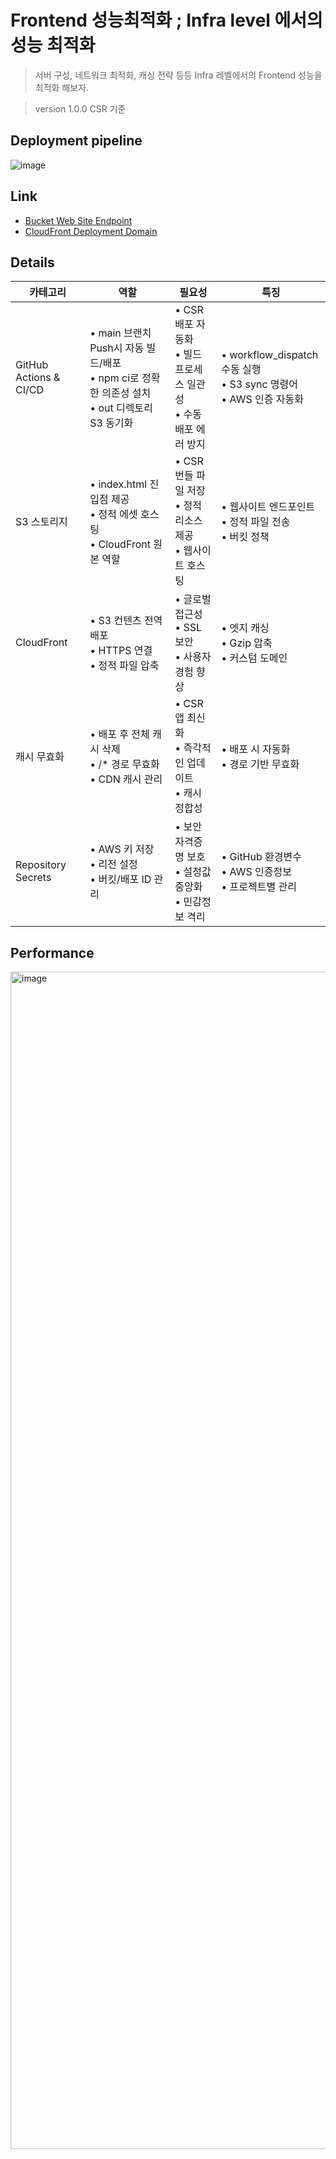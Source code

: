 # Frontend 성능최적화 ; Infra level 에서의 성능 최적화
> 서버 구성, 네트워크 최적화, 캐싱 전략 등등 Infra 레벨에서의 Frontend 성능을 최적화 해보자.

> version 1.0.0  CSR 기준

## Deployment pipeline
![image](https://images.weserv.nl/?url=github.com/user-attachments/assets/9eeb27f0-46a0-444a-924e-ab59650dd125)

## Link
- [Bucket Web Site Endpoint](http://personal-dev-study-ap-northeast-2.s3-website-ap-southeast-2.amazonaws.com/)
- [CloudFront Deployment Domain](https://d2kz50r1rufk4p.cloudfront.net)

## Details
| 카테고리 | 역할 | 필요성 | 특징 |
|---------|------|--------|----------------|
| GitHub Actions & CI/CD | • main 브랜치 Push시 자동 빌드/배포<br>• npm ci로 정확한 의존성 설치<br>• out 디렉토리 S3 동기화 | • CSR 배포 자동화<br>• 빌드 프로세스 일관성<br>• 수동 배포 에러 방지 | • workflow_dispatch 수동 실행<br>• S3 sync 명령어<br>• AWS 인증 자동화 |
| S3 스토리지 | • index.html 진입점 제공<br>• 정적 에셋 호스팅<br>• CloudFront 원본 역할 | • CSR 번들 파일 저장<br>• 정적 리소스 제공<br>• 웹사이트 호스팅 | • 웹사이트 엔드포인트<br>• 정적 파일 전송<br>• 버킷 정책 |
| CloudFront | • S3 컨텐츠 전역 배포<br>• HTTPS 연결<br>• 정적 파일 압축 | • 글로벌 접근성<br>• SSL 보안<br>• 사용자 경험 향상 | • 엣지 캐싱<br>• Gzip 압축<br>• 커스텀 도메인 |
| 캐시 무효화 | • 배포 후 전체 캐시 삭제<br>• /* 경로 무효화<br>• CDN 캐시 관리 | • CSR 앱 최신화<br>• 즉각적인 업데이트<br>• 캐시 정합성 | • 배포 시 자동화<br>• 경로 기반 무효화<br> |
| Repository Secrets | • AWS 키 저장<br>• 리전 설정<br>• 버킷/배포 ID 관리 | • 보안 자격증명 보호<br>• 설정값 중앙화<br>• 민감정보 격리 | • GitHub 환경변수<br>• AWS 인증정보<br>• 프로젝트별 관리 |

## Performance
<img width="1884" alt="image" src="https://github.com/user-attachments/assets/3906d33c-94a3-490c-b7a3-84467c50dccc">
